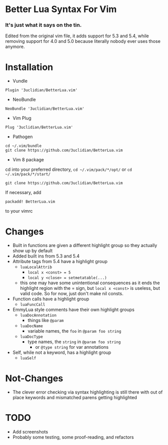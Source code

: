 # Better Lua Syntax For Vim 
### It's just what it says on the tin.

Edited from the original vim file, it adds support for 5.3 and 5.4, while
removing support for 4.0 and 5.0 because literally nobody ever uses those
anymore.

# Installation
- Vundle
```
Plugin '3uclidian/BetterLua.vim' 
```
- NeoBundle
```
NeoBundle '3uclidian/BetterLua.vim' 
```
- Vim Plug
```
Plug '3uclidian/BetterLua.vim'
```
- Pathogen
```
cd ~/.vim/bundle
git clone https://github.com/3uclidian/BetterLua.vim
```
- Vim 8 package

cd into your preferred directory,
`cd ~/.vim/pack/*/opt/` or `cd ~/.vim/pack/*/start/`
```
git clone https://github.com/3uclidian/BetterLua.vim
```
If necessary, add
```
packadd! BetterLua.vim
```
to your vimrc

# Changes
- Built in functions are given a different highlight group so they actually show
  up by default
- Added built ins from 5.3 and 5.4
- Attribute tags from 5.4 have a highlight group
	- `luaLocalAttrib`
		- `local x <const> = 5`
		- `local y <close> = setmetatable(...)`
	- this one may have some unintentional consequences as it ends the
	  highlight region with the = sign, but `local x <const>` is useless,
	  but valid code. So for now, just don't make nil consts.
- Function calls have a highlight group
	- `luaFuncCall`
- EmmyLua style comments have their own highlight groups
	- `luaDocAnnotation`
		- things like `@param`
	- `luaDocName`
		- variable names, the `foo` in `@param foo string`
	- `luaDocType`
		- type names, the `string` in `@param foo string`
			- or `@type string` for var annotations
- Self, while not a keyword, has a highlight group
	- `luaSelf`

# Not-Changes
- The clever error checking via syntax highlighting is still there with out of
  place keywords and mismatched parens getting highlighted

# TODO
- Add screenshots
- Probably some testing, some proof-reading, and refactors
